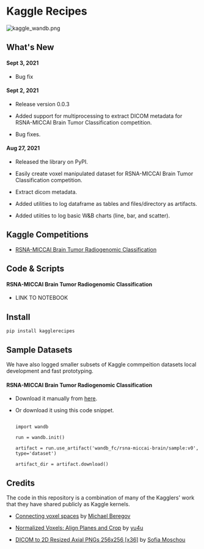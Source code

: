 # Kaggle Recipes



![kaggle_wandb.png](https://github.com/ayulockin/kagglerecipes/blob/master/nbs/data/images/kaggle_wandb.png)

## What's New

#### Sept 3, 2021
- Bug fix

#### Sept 2, 2021
- Release version 0.0.3
- Added support for multiprocessing to extract DICOM metadata for RSNA-MICCAI Brain Tumor Classification competition.
- Bug fixes. 

#### Aug 27, 2021
- Released the library on PyPI.
- Easily create voxel manipulated dataset for RSNA-MICCAI Brain Tumor Classification competition. 
- Extract dicom metadata. 
- Added utilities to log dataframe as tables and files/directory as artifacts. 
- Added utiities to log basic W&B charts (line, bar, and scatter).

## Kaggle Competitions
- [RSNA-MICCAI Brain Tumor Radiogenomic Classification](https://www.kaggle.com/c/rsna-miccai-brain-tumor-radiogenomic-classification)

## Code & Scripts

#### RSNA-MICCAI Brain Tumor Radiogenomic Classification
- LINK TO NOTEBOOK

## Install

`pip install kagglerecipes`

## Sample Datasets 

We have also logged smaller subsets of Kaggle commpeition datasets local development and fast prototyping. 

#### RSNA-MICCAI Brain Tumor Radiogenomic Classification
* Download it manually from [here](https://wandb.ai/wandb_fc/rsna-miccai-brain/artifacts/dataset/sample/0c38392ee79fd5f85e97/files).
* Or download it using this code snippet.
  ```
  import wandb
  run = wandb.init()
  artifact = run.use_artifact('wandb_fc/rsna-miccai-brain/sample:v0', type='dataset')
  artifact_dir = artifact.download()
  ```

## Credits

The code in this repository is a combination of many of the Kagglers' work that they have shared publicly as Kaggle kernels.

* [Connecting voxel spaces](https://www.kaggle.com/boojum/connecting-voxel-spaces) by [Michael Beregov](https://www.kaggle.com/boojum)
* [Normalized Voxels: Align Planes and Crop](https://www.kaggle.com/ren4yu/normalized-voxels-align-planes-and-crop) by [yu4u](https://www.kaggle.com/ren4yu)
* [DICOM to 2D Resized Axial PNGs 256x256 [x36]](https://www.kaggle.com/smoschou55/dicom-to-2d-resized-axial-pngs-256x256-x36) by [Sofia Moschou](https://www.kaggle.com/smoschou55)
